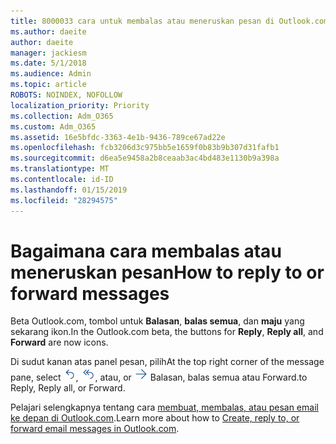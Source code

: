 ```yaml
---
title: 8000033 cara untuk membalas atau meneruskan pesan di Outlook.com beta
ms.author: daeite
author: daeite
manager: jackiesm
ms.date: 5/1/2018
ms.audience: Admin
ms.topic: article
ROBOTS: NOINDEX, NOFOLLOW
localization_priority: Priority
ms.collection: Adm_O365
ms.custom: Adm_O365
ms.assetid: 16e5bfdc-3363-4e1b-9436-789ce67ad22e
ms.openlocfilehash: fcb3206d3c975bb5e1659f0b83b9b307d31fafb1
ms.sourcegitcommit: d6ea5e9458a2b8ceaab3ac4bd483e1130b9a398a
ms.translationtype: MT
ms.contentlocale: id-ID
ms.lasthandoff: 01/15/2019
ms.locfileid: "28294575"
---
```

# <a name="how-to-reply-to-or-forward-messages"></a><span data-ttu-id="9e977-102">Bagaimana cara membalas atau meneruskan pesan</span><span class="sxs-lookup"><span data-stu-id="9e977-102">How to reply to or forward messages</span></span>

<span data-ttu-id="9e977-103">Beta Outlook.com, tombol untuk **Balasan**, **balas semua**, dan **maju** yang sekarang ikon.</span><span class="sxs-lookup"><span data-stu-id="9e977-103">In the Outlook.com beta, the buttons for **Reply**, **Reply all**, and **Forward** are now icons.</span></span> 
  
<span data-ttu-id="9e977-104">Di sudut kanan atas panel pesan, pilih</span><span class="sxs-lookup"><span data-stu-id="9e977-104">At the top right corner of the message pane, select</span></span> ![Balas](media/08ad5200-369a-4a2f-bef5-ebdcbef5545f.png)<span data-ttu-id="9e977-106">,</span><span class="sxs-lookup"><span data-stu-id="9e977-106"></span></span> ![Balas semua](media/be5f41a1-dbea-471f-ba5d-7be4256922d2.png)<span data-ttu-id="9e977-108">, atau</span><span class="sxs-lookup"><span data-stu-id="9e977-108">, or</span></span> ![Teruskan](media/29fd06ec-1642-40d1-8faa-ec437ef156fc.png) <span data-ttu-id="9e977-110">Balasan, balas semua atau Forward.</span><span class="sxs-lookup"><span data-stu-id="9e977-110">to Reply, Reply all, or Forward.</span></span> 
  
<span data-ttu-id="9e977-111">Pelajari selengkapnya tentang cara [membuat, membalas, atau pesan email ke depan di Outlook.com](https://go.microsoft.com/fwlink/p/?linkid=873141).</span><span class="sxs-lookup"><span data-stu-id="9e977-111">Learn more about how to [Create, reply to, or forward email messages in Outlook.com](https://go.microsoft.com/fwlink/p/?linkid=873141).</span></span>
  

